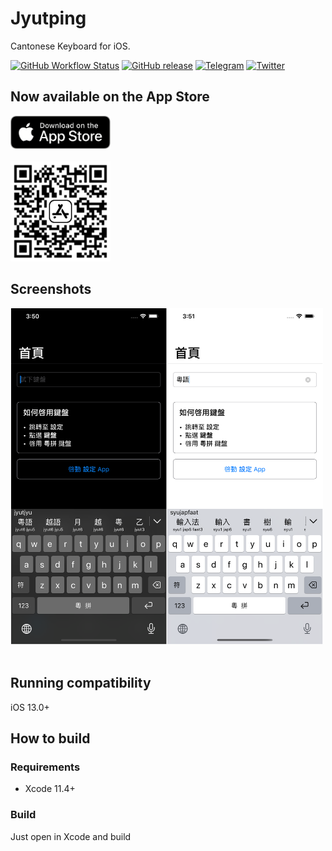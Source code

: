 # Jyutping

Cantonese Keyboard for iOS.

[![GitHub Workflow Status](https://img.shields.io/github/workflow/status/yuetyam/jyutping/build?logo=github&style=for-the-badge)](https://github.com/yuetyam/jyutping/actions)
[![GitHub release](https://img.shields.io/github/v/release/yuetyam/jyutping?logo=git&style=for-the-badge)](https://github.com/yuetyam/jyutping/releases)
[![Telegram](https://img.shields.io/badge/TG-@jyutping-blue?style=for-the-badge&logo=telegram)](https://t.me/jyutping)
[![Twitter](https://img.shields.io/badge/TWTTR-@__cantonese-blue?style=for-the-badge&logo=twitter)](https://twitter.com/_cantonese)

## Now available on the App Store

<a href="https://apps.apple.com/app/id1509367629">
<img src="images/app-store-badge.png" alt="app store badge" width="160"/>
</a>
<br><br>

<a href="https://apps.apple.com/app/id1509367629">
<img src="images/app-store-link-qrcode.png" alt="app store qrcode" width="160"/>
</a>
<br>

## Screenshots
<img src="images/screenshot.png" alt="screenshot" width="500"/>
<br><br>

## Running compatibility
iOS 13.0+

## How to build
### Requirements
- Xcode 11.4+

### Build
Just open in Xcode and build
